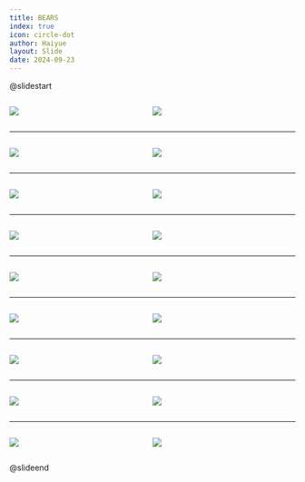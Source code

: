 ```yaml
---
title: BEARS
index: true
icon: circle-dot
author: Haiyue
layout: Slide
date: 2024-09-23
---
```

 
@slidestart

<div style="display:flex">
<div style="flex:1">

![](/reading/english/Level-S/BEARS/001.webp)
</div>
<div style="flex:1">

![](/reading/english/Level-S/BEARS/002.webp)
</div>
</div>

---

<div style="display:flex">
<div style="flex:1">

![](/reading/english/Level-S/BEARS/003.webp)
</div>
<div style="flex:1">

![](/reading/english/Level-S/BEARS/004.webp)
</div>
</div>

---

<div style="display:flex">
<div style="flex:1">

![](/reading/english/Level-S/BEARS/005.webp)
</div>
<div style="flex:1">

![](/reading/english/Level-S/BEARS/006.webp)
</div>
</div>

---

<div style="display:flex">
<div style="flex:1">

![](/reading/english/Level-S/BEARS/007.webp)
</div>
<div style="flex:1">

![](/reading/english/Level-S/BEARS/008.webp)
</div>
</div>

---

<div style="display:flex">
<div style="flex:1">

![](/reading/english/Level-S/BEARS/009.webp)
</div>
<div style="flex:1">

![](/reading/english/Level-S/BEARS/010.webp)
</div>
</div>

---

<div style="display:flex">
<div style="flex:1">

![](/reading/english/Level-S/BEARS/011.webp)
</div>
<div style="flex:1">

![](/reading/english/Level-S/BEARS/012.webp)
</div>
</div>

---

<div style="display:flex">
<div style="flex:1">

![](/reading/english/Level-S/BEARS/013.webp)
</div>
<div style="flex:1">

![](/reading/english/Level-S/BEARS/014.webp)
</div>
</div>

---

<div style="display:flex">
<div style="flex:1">

![](/reading/english/Level-S/BEARS/015.webp)
</div>
<div style="flex:1">

![](/reading/english/Level-S/BEARS/016.webp)
</div>
</div>

---

<div style="display:flex">
<div style="flex:1">

![](/reading/english/Level-S/BEARS/017.webp)
</div>
<div style="flex:1">

![](/reading/english/Level-S/BEARS/018.webp)
</div>
</div>

@slideend